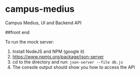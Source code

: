 campus-medius
=============

Campus Medius, UI and Backend API


##front end

To run the mock server:

1. Install NodeJS and NPM (google it)
2. https://www.npmjs.org/package/json-server
3. cd to the directory and run: ``json-server --file db.js``
4. The console output should show you how to access the API

